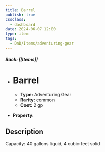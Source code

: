 ```yaml
---
title: Barrel
publish: true
cssclass:
  - dashboard
date: 2024-06-07 12:00
type: item
tags:
  - DnD/Items/adventuring-gear
---
```


##### Back: [[Items]]

- # Barrel

    - **Type:** Adventuring Gear
    - **Rarity:** common
    - **Cost:** 2 gp
- **Property:** 



## Description 

Capacity: 40 gallons liquid, 4 cubic feet solid
